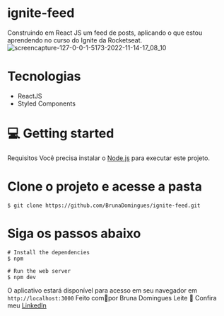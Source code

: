 # ignite-feed
Construindo em React JS um feed de posts, aplicando o que estou aprendendo no curso do Ignite da Rocketseat.
![screencapture-127-0-0-1-5173-2022-11-14-17_08_10](https://user-images.githubusercontent.com/38146893/201755544-571aea93-833d-4600-9dc8-bde490077642.png)

# Tecnologias
* ReactJS
* Styled Components

# 💻 Getting started
Requisitos
Você precisa instalar o [Node.js](https://nodejs.org/en/download/) para executar este projeto.
# Clone o projeto e acesse a pasta

```$ git clone https://github.com/BrunaDomingues/ignite-feed.git```
# Siga os passos abaixo

```
# Install the dependencies
$ npm

# Run the web server
$ npm dev
```
O aplicativo estará disponível para acesso em seu navegador em ```http://localhost:3000```
Feito com💜por Bruna Domingues Leite 👋 Confira meu [LinkedIn](https://www.linkedin.com/in/bruna-domingues-leite/)
